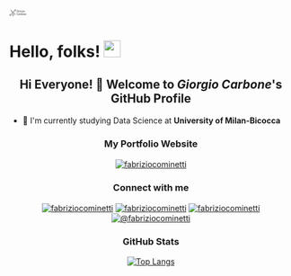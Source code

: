 
<img src="https://github.com/giocoal/giocoal/blob/main/readme_header.jpg" width="30">

# Hello, folks! <img src="https://raw.githubusercontent.com/MartinHeinz/MartinHeinz/master/wave.gif" width="30px" height="30px" />
<h2 align="center">Hi Everyone! 👋 Welcome to <i><b>Giorgio Carbone</b></i>'s GitHub Profile</h2>

- 📌 I'm currently studying Data Science at **University of Milan-Bicocca**
<!--
- 💻 I use daily: `.py`, `.ipynb`, `.sql`, `.R`, `.rmd`
- ✒️ Read my articles on Medium!
-->

<h3 align="center">My Portfolio Website</h3>
<div align="center">
<a href="https://www.fabriziocominetti.github.io" target="blank"><img align="center" src="https://4vector.com/i/free-vector-internet-icon_101765_Internet_Icon.png" alt="fabriziocominetti" height="40" width="40" /></a>
</div>

<!-- https://rahuldkjain.github.io/gh-profile-readme-generator/ -->
<h3 align="center">Connect with me</h3>
<div align="center">
<a href="https://github.com/fabriziocominetti" target="blank"><img align="center" src="https://raw.githubusercontent.com/rahuldkjain/github-profile-readme-generator/master/src/images/icons/Social/github.svg" alt="fabriziocominetti" height="30" width="40" /></a>
<a href="https://linkedin.com/in/fabriziocominetti" target="blank"><img align="center" src="https://raw.githubusercontent.com/rahuldkjain/github-profile-readme-generator/master/src/images/icons/Social/linked-in-alt.svg" alt="fabriziocominetti" height="30" width="40" /></a>
<a href="https://kaggle.com/fabriziocominetti" target="blank"><img align="center" src="https://raw.githubusercontent.com/rahuldkjain/github-profile-readme-generator/master/src/images/icons/Social/kaggle.svg" alt="fabriziocominetti" height="30" width="40" /></a>
<a href="https://medium.com/@fabriziocominetti" target="blank"><img align="center" src="https://upload.wikimedia.org/wikipedia/commons/thumb/e/ec/Medium_logo_Monogram.svg/1200px-Medium_logo_Monogram.svg.png" alt="@fabriziocominetti" height="40" width="40" /></a>
</div>

<!-- https://rahuldkjain.github.io/gh-profile-readme-generator/
<h3 align="center">My Skill Set</h3>
<p align="center">
<a href="https://www.w3schools.com/css/" target="_blank"> <img src="https://raw.githubusercontent.com/devicons/devicon/master/icons/css3/css3-original-wordmark.svg" alt="css3" width="40" height="40"/> </a>
<a href="https://www.w3.org/html/" target="_blank"> <img src="https://raw.githubusercontent.com/devicons/devicon/master/icons/html5/html5-original-wordmark.svg" alt="html5" width="40" height="40"/> </a>
<a href="https://www.mysql.com/" target="_blank"> <img src="https://raw.githubusercontent.com/devicons/devicon/master/icons/mysql/mysql-original-wordmark.svg" alt="mysql" width="40" height="40"/> </a>
<a href="https://www.python.org" target="_blank"> <img src="https://raw.githubusercontent.com/devicons/devicon/master/icons/python/python-original.svg" alt="python" width="40" height="40"/> </a>
</p>
-->

<!-- https://profilinator.rishav.dev/ 
<div align="center">  
<img style="margin: 10px" src="https://profilinator.rishav.dev/skills-assets/python-original.svg" alt="Python" height="50" />  
<img style="margin: 10px" src="https://profilinator.rishav.dev/skills-assets/javascript-original.svg" alt="JavaScript" height="50" />  
<img style="margin: 10px" src="https://profilinator.rishav.dev/skills-assets/typescript-original.svg" alt="TypeScript" height="50" /> 
</div>
-->
  
<h3 align="center">GitHub Stats</h3>
<div align="center">
<!-- [![Fabrizio's github stats](https://github-readme-stats.vercel.app/api?username=fabriziocominetti&count_private=true&show_icons=true&hide_rank=false&title_color=500000&icon_color=500000&bg_color=ffffff)](https://github.com/anuraghazra/github-readme-stats) -->
  
[![Top Langs](https://github-readme-stats.vercel.app/api/top-langs/?username=fabriziocominetti&theme=dark&hide_border=true)](https://github.com/anuraghazra/github-readme-stats)
</div> 

<!--
<h3 align="center">Recent Articles</h3>
<div align="center">
<a target="_blank" href="https://github-readme-medium-recent-article.vercel.app/medium/@fabriziocominetti/0"><img src="https://github-readme-medium-recent-article.vercel.app/medium/@fabriziocominetti/0" alt="Recent Article 0">
<a target="_blank" href="https://github-readme-medium-recent-article.vercel.app/medium/@fabriziocominetti/1"><img src="https://github-readme-medium-recent-article.vercel.app/medium/@fabriziocominetti/1" alt="Recent Article 1">
<a target="_blank" href="https://github-readme-medium-recent-article.vercel.app/medium/@fabriziocominetti/2"><img src="https://github-readme-medium-recent-article.vercel.app/medium/@fabriziocominetti/2" alt="Recent Article 2">
</div>
-->

<!---
fabriziocominetti/fabriziocominetti is a ✨ special ✨ repository because its `README.md` (this file) appears on your GitHub profile.
You can click the Preview link to take a look at your changes.
--->
